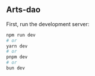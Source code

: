 ## Arts-dao

First, run the development server:

```bash
npm run dev
# or
yarn dev
# or
pnpm dev
# or
bun dev
```